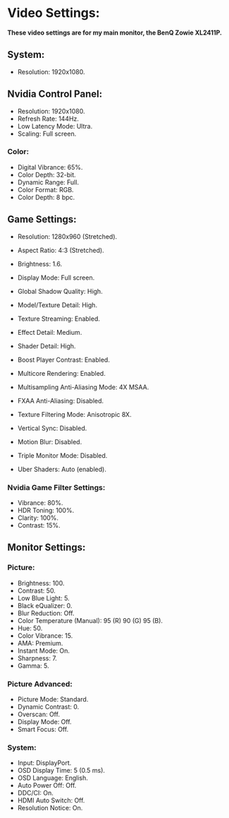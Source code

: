 # Video Settings:

**These video settings are for my main monitor, the BenQ Zowie XL2411P.**

## System:

- Resolution: 1920x1080.

## Nvidia Control Panel:

- Resolution: 1920x1080.
- Refresh Rate: 144Hz.
- Low Latency Mode: Ultra.
- Scaling: Full screen.

### Color:

- Digital Vibrance: 65%.
- Color Depth: 32-bit.
- Dynamic Range: Full.
- Color Format: RGB.
- Color Depth: 8 bpc.

## Game Settings:

- Resolution: 1280x960 (Stretched).
- Aspect Ratio: 4:3 (Stretched).
- Brightness: 1.6.
- Display Mode: Full screen.

- Global Shadow Quality: High.
- Model/Texture Detail: High.
- Texture Streaming: Enabled.
- Effect Detail: Medium.
- Shader Detail: High.
- Boost Player Contrast: Enabled.
- Multicore Rendering: Enabled.
- Multisampling Anti-Aliasing Mode: 4X MSAA.
- FXAA Anti-Aliasing: Disabled.
- Texture Filtering Mode: Anisotropic 8X.
- Vertical Sync: Disabled.
- Motion Blur: Disabled.
- Triple Monitor Mode: Disabled.
- Uber Shaders: Auto (enabled).

### Nvidia Game Filter Settings:

- Vibrance: 80%.
- HDR Toning: 100%.
- Clarity: 100%.
- Contrast: 15%.

## Monitor Settings:

### Picture:

- Brightness: 100.
- Contrast: 50.
- Low Blue Light: 5.
- Black eQualizer: 0.
- Blur Reduction: Off.
- Color Temperature (Manual): 95 (R) 90 (G) 95 (B).
- Hue: 50.
- Color Vibrance: 15.
- AMA: Premium.
- Instant Mode: On.
- Sharpness: 7.
- Gamma: 5.

### Picture Advanced:

- Picture Mode: Standard.
- Dynamic Contrast: 0.
- Overscan: Off.
- Display Mode: Off.
- Smart Focus: Off.

### System: 

- Input: DisplayPort.
- OSD Display Time: 5 (0.5 ms).
- OSD Language: English.
- Auto Power Off: Off.
- DDC/CI: On.
- HDMI Auto Switch: Off.
- Resolution Notice: On.